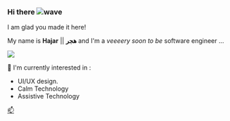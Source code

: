### Hi there ![wave](https://user-images.githubusercontent.com/93100521/153715080-03edf928-3570-46a3-885b-74f4e11c4efb.gif)

I am glad you made it here!

My name is **Hajar** || **هجر** and I'm a *veeeery soon to be* software engineer ...

![](https://tenor.com/fr/view/cat-loading-error-angry-whydoesthishappen-gif-8985245.gif)

🌱 I'm currently interested in :
  - UI/UX design.
  - Calm Technology
  - Assistive Technology

[📫](https://www.linkedin.com/in/hajar-amakhzoun/)


